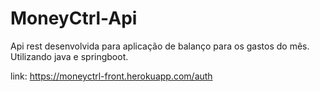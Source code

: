 # MoneyCtrl-Api
Api rest desenvolvida para aplicação de balanço para os gastos do mês. Utilizando java e springboot.

link: https://moneyctrl-front.herokuapp.com/auth

